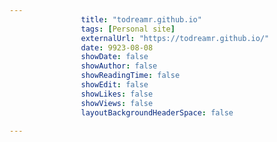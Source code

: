 ---
                title: "todreamr.github.io"
                tags: [Personal site]
                externalUrl: "https://todreamr.github.io/"
                date: 9923-08-08
                showDate: false
                showAuthor: false
                showReadingTime: false
                showEdit: false
                showLikes: false
                showViews: false
                layoutBackgroundHeaderSpace: false
                ---
